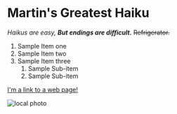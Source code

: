 # Martin's Greatest Haiku

*Haikus are easy,*
***But endings are difficult.***
~~Refrigerator.~~


1. Sample Item one
2. Sample Item two
3. Sample Item three
    1. Sample Sub-item
    2. Sample Sub-item


[I'm a link to a web page!](http://justsomething.co/wp-content/uploads/2014/07/23-hilarious-photos-of-surprised-animals-4.jpg)

![local photo](http://justsomething.co/wp-content/uploads/2014/07/23-hilarious-photos-of-surprised-animals-4.jpg)
